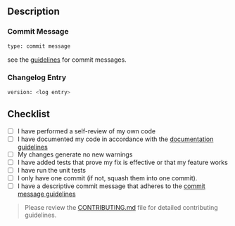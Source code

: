 ## Description

### Commit Message

```bash
type: commit message
```

see the [guidelines](https://github.com/icon-project/community/blob/main/guidelines/technical/software-development-guidelines.md#commit-messages) for commit messages.

### Changelog Entry

```bash
version: <log entry>
```

## Checklist

- [ ] I have performed a self-review of my own code
- [ ] I have documented my code in accordance with the [documentation guidelines](https://github.com/icon-project/community/blob/main/guidelines/technical/software-development-guidelines.md#documentation)
- [ ] My changes generate no new warnings
- [ ] I have added tests that prove my fix is effective or that my feature works
- [ ] I have run the unit tests
- [ ] I only have one commit (if not, squash them into one commit).
- [ ] I have a descriptive commit message that adheres to the [commit message guidelines](https://github.com/icon-project/community/blob/main/guidelines/technical/software-development-guidelines.md#commit-messages)

> Please review the [CONTRIBUTING.md](/CONTRIBUTING.md) file for detailed contributing guidelines.
